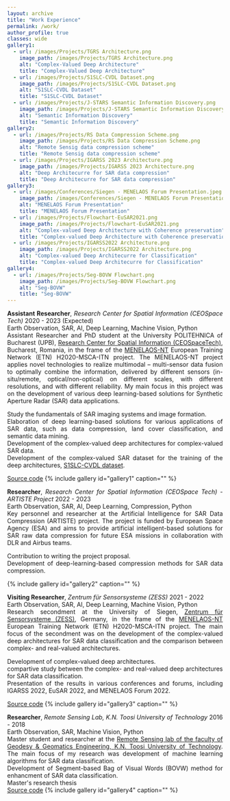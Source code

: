```yaml
---
layout: archive
title: "Work Experience"
permalink: /work/
author_profile: true
classes: wide
gallery1:
  - url: /images/Projects/TGRS Architecture.png
    image_path: /images/Projects/TGRS Architecture.png
    alt: "Complex-Valued Deep Architecture"
    title: "Complex-Valued Deep Architecture"
  - url: /images/Projects/S1SLC-CVDL Dataset.png
    image_path: /images/Projects/S1SLC-CVDL Dataset.png
    alt: "S1SLC-CVDL Dataset"
    title: "S1SLC-CVDL Dataset"
  - url: /images/Projects/J-STARS Semantic Information Discovery.png
    image_path: /images/Projects/J-STARS Semantic Information Discovery.png
    alt: "Semantic Information Discovery"
    title: "Semantic Information Discovery"
gallery2:
  - url: /images/Projects/RS Data Compression Scheme.png
    image_path: /images/Projects/RS Data Compression Scheme.png
    alt: "Remote Sensig data compression scheme"
    title: "Remote Sensig data compression scheme"
  - url: /images/Projects/IGARSS 2023 Architecture.png
    image_path: /images/Projects/IGARSS 2023 Architecture.png
    alt: "Deep Architecurre for SAR data compression"
    title: "Deep Architecurre for SAR data compression"
gallery3:
  - url: /images/Conferences/Siegen - MENELAOS Forum Presentation.jpeg
    image_path: /images/Conferences/Siegen - MENELAOS Forum Presentation.jpeg
    alt: "MENELAOS Forum Presentation"
    title: "MENELAOS Forum Presentation"
  - url: /images/Projects/Flowchart-EuSAR2021.png
    image_path: /images/Projects/Flowchart-EuSAR2021.png
    alt: "Complex-valued Deep Architecture with Coherence preservation"
    title: "Complex-valued Deep Architecture with Coherence preservation"
  - url: /images/Projects/IGARSS2022 Architecture.png
    image_path: /images/Projects/IGARSS2022 Architecture.png
    alt: "Complex-valued Deep Architecurre for Classification"
    title: "Complex-valued Deep Architecurre for Classification"
gallery4:
  - url: /images/Projects/Seg-BOVW Flowchart.png
    image_path: /images/Projects/Seg-BOVW Flowchart.png
    alt: "Seg-BOVW"
    title: "Seg-BOVW"
---
```


<style>
p {
  text-align: justify;
}
</style>

**Assistant Researcher**, *Research Center for Spatial Information (CEOSpace Tech)* <span class="pull-right">2020 - 2023 (Expected) </span>  
<span class="small-grey"><i class="fas fa-tools" aria-hidden="true"></i> Earth Observation, SAR, AI, Deep Learning, Machine Vision, Python</span>  
Assistant Researcher and PhD student at the University POLITEHNICA of Bucharest (UPB), [Research Center for Spatial Information (CEOSpaceTech)](http://ceospacetech.pub.ro/), Bucharest, Romania, in the frame of the [MENELAOS-NT](https://www.menelaos-nt.eu/) European Training Network (ETN) H2020-MSCA-ITN project. The MENELAOS-NT project applies novel technologies to realize multimodal – multi-sensor data fusion to optimally combine the information, delivered by different sensors (in-situ/remote, optical/non-optical) on different scales, with different resolutions, and with different reliability. My main focus in this project was on the development of various deep learning-based solutions for Synthetic Aperture Radar (SAR) data applications.


<i class="fas fa-plus small-grey"></i> Study the fundamentals of SAR imaging systems and image formation.  
<i class="fas fa-plus small-grey"></i> Elaboration of deep learning-based solutions for various applications of SAR data, such as data compression, land cover classification, and semantic data mining.  
<i class="fas fa-plus small-grey"></i> Development of the complex-valued deep architectures for complex-valued SAR data.  
<i class="fas fa-plus small-grey"></i> Development of the complex-valued SAR dataset for the training of the deep architectures, [S1SLC-CVDL dataset](https://dx.doi.org/10.21227/nm4g-yd98).

<span class="small-grey"><i class="fab fa-fw fa-github" aria-hidden="true"></i>[Source code](https://github.com/Reza-Asiyabi/Complex-Valued-End-to-End-Deep-Network-for-SAR)</span>
{% include gallery id="gallery1" caption="" %}


**Researcher**, *Research Center for Spatial Information (CEOSpace Tech) - ARTISTE Project* <span class="pull-right">2022 - 2023</span>  
<span class="small-grey"><i class="fas fa-tools" aria-hidden="true"></i>  Earth Observation, SAR, AI, Deep Learning, Compression, Python</span>  
Key personnel and researcher at the Artificial Intelligence for SAR Data Compression (ARTISTE) project. The project is funded by European Space Agency (ESA) and aims to provide artificial intelligent-based solutions for SAR raw data compression for future ESA missions in collaboration with DLR and Airbus teams.

<i class="fas fa-plus small-grey"></i> Contribution to writing the project proposal.  
<i class="fas fa-plus small-grey"></i> Development of deep-learning-based compression methods for SAR data compression.   

{% include gallery id="gallery2" caption="" %}


**Visiting Researcher**, *Zentrum für Sensorsysteme (ZESS)* <span class="pull-right">2021 - 2022</span>  
<span class="small-grey"><i class="fas fa-tools" aria-hidden="true"></i>  Earth Observation, SAR, AI, Deep Learning, Machine Vision, Python</span>  
Research secondment at the University of Siegen, [Zentrum für Sensorsysteme (ZESS)](https://www.uni-siegen.de/zess/index.html?lang=de), Germany, in the frame of the [MENELAOS-NT](https://www.menelaos-nt.eu/) European Training Network (ETN) H2020-MSCA-ITN project. The main focus of the secondment was on the development of the complex-valued deep architectures for SAR data classification and the comparison between complex- and real-valued architectures.

<i class="fas fa-plus small-grey"></i> Development of complex-valued deep architectures.   
<i class="fas fa-plus small-grey"></i> compartive study between the complex- and real-valued deep architectures for SAR data classification.  
<i class="fas fa-plus small-grey"></i> Presentation of the results in various conferences and forums, including IGARSS 2022, EuSAR 2022, and MENELAOS Forum 2022.

<span class="small-grey"><i class="fab fa-fw fa-github" aria-hidden="true"></i>[Source code](https://github.com/Reza-Asiyabi/Complex-Valued-End-to-End-Deep-Network-for-SAR)</span>
{% include gallery id="gallery3" caption="" %}


**Researcher**, *Remote Sensing Lab, K.N. Toosi University of Technology* <span class="pull-right">2016 - 2018</span>  
<span class="small-grey"><i class="fas fa-tools" aria-hidden="true"></i>   Earth Observation, SAR, Machine Vision, Python</span>  
Master student and researcher at the [Remote Sensing lab of the faculty of Geodesy & Geomatics Engineering, K.N. Toosi University of Technology](https://en.kntu.ac.ir/geomatics/). The main focus of my research was development of machine learning algorithms for SAR data classification.  
<i class="fas fa-plus small-grey"></i> Development of Segment-based Bag of Visual Words (BOVW) method for enhancment of SAR data classification.  
<i class="fas fa-plus small-grey"></i> Master's research thesis  
<span class="small-grey"><i class="fab fa-fw fa-github" aria-hidden="true"></i>[Source code](https://github.com/Reza-Asiyabi/Seg-BOVW)</span>
{% include gallery id="gallery4" caption="" %}
